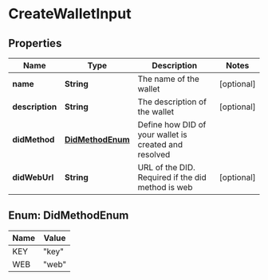 # CreateWalletInput

## Properties

| Name            | Type                                | Description                                           | Notes      |
| --------------- | ----------------------------------- | ----------------------------------------------------- | ---------- |
| **name**        | **String**                          | The name of the wallet                                | [optional] |
| **description** | **String**                          | The description of the wallet                         | [optional] |
| **didMethod**   | [**DidMethodEnum**](#DidMethodEnum) | Define how DID of your wallet is created and resolved |            |
| **didWebUrl**   | **String**                          | URL of the DID. Required if the did method is web     | [optional] |

## Enum: DidMethodEnum

| Name | Value           |
| ---- | --------------- |
| KEY  | &quot;key&quot; |
| WEB  | &quot;web&quot; |
